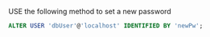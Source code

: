 USE the following method to set a new password

```sql
ALTER USER 'dbUser'@'localhost' IDENTIFIED BY 'newPw';
```
